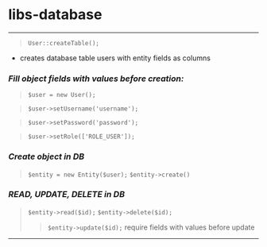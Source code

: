 # libs-database
<hr>

>`User::createTable();`
- creates database table users with entity fields as columns

###  *Fill object fields with values before creation:*
>`$user = new User();`  

>`$user->setUsername('username');`
  
>`$user->setPassword('password');`
  
>`$user->setRole(['ROLE_USER']);`
  
### *Create object in DB*

>`$entity = new Entity($user);`
>`$entity->create()`

### *READ, UPDATE, DELETE in DB*

>`$entity->read($id);`
> `$entity->delete($id);`
>
> >`$entity->update($id);` require fields with values before update

<hr>

